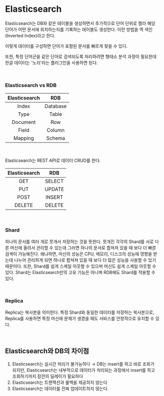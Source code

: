# Elasticsearch

Elasticsearch는 DB와 같은 테이블을 생성하면서 추가적으로 단어 단위로 짤라 해당 단어가 어떤 문서에 위치하는지를 기록하는 테이블도 생성한다. 이런 방법을 역 색인(Inverted Index)라고 한다.

이렇게 데이터를 구성하면 단어가 포함된 문서를 빠르게 찾을 수 있다. 

또한, 특정 단어군을 같은 단어로 검색되도록 처리하려면 형태소 분석 과정이 필요한데 한글 데이터는 '노리'라는 플러그인을 사용하면 된다.

<br/>

### Elasticsearch vs RDB
|Elasticsearch|RDB|
|:---:|:---:|
|Index|Database|
|Type|Table|
|Document|Row|
|Field|Column|
|Mapping|Schema|

<br/>

Elasticsearch는 REST API로 데이터 CRUD를 한다.

|Elasticsearch|RDB|
|:---:|:---:|
|GET|SELECT|
|PUT|UPDATE|
|POST|INSERT|
|DELETE|DELETE|

<br/>

### Shard

하나의 문서를 여러 개로 쪼개서 저장하는 것을 뜻한다. 쪼개진 각각의 Shard를 서로 다른 머신에 올려서 관리할 수 있는데 그러면 하나의 문서로 합쳐져 있을 때 보다 더 빠른 검색이 가능해진다. 왜냐하면, 머신의 성능은 CPU, 메모리, 디스크의 성능에 영향을 받는데 나누어 관리하게 되면 하나로 합쳐져 있을 때 보다 더 많은 성능을 사용할 수 있기 때문이다. 또한, Shard를 쉽게 스케일 아웃할 수 있으며 머신도 쉽게 스케일 아웃할 수 있다. Shard는 Elasticsearch만의 고유 기능은 아니며 RDB에도 Shard를 적용할 수 있다.

<br/>

### Replica

Replica는 복사본을 의미한다. 특정 Shard와 동일한 데이터를 저장하는 복사본으로, Replica를 사용하면 특정 머신에 문제가 생겼을 때도 서비스를 안정적으로 유지할 수 있다.

<br/>

## Elasticsearch와 DB의 차이점
1. Elasticsearch는 실시간 처리가 불가능하다 → DB는 insert를 하고 바로 조회가 되지만, Elasticsearch는 내부적으로 데이터가 처리되는 과정에서 insert를 하고 조회하기까지 잠깐의 딜레이가 필요하다
2. Elasticsearch는 트랜잭션과 롤백을 제공하지 않는다
3. Elasticsearch는 데이터를 진짜 업데이트하지 않는다.